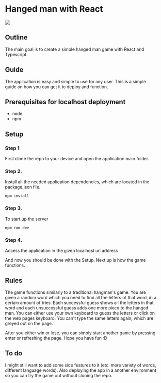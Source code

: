 # Hanged man with React
![](https://atlus.com/persona5/img/characters/arcana_munehisa.png)
## Outline
The main goal is to create a simple hanged man game with React and Typescript.

## Guide

The application is easy and simple to use for any user. This is a simple guide on how you can get it to deploy and function.

## Prerequisites for localhost deployment
 - node
 - npm
## Setup
### Step 1 
First clone the repo to your device and open the application main folder.
### Step 2. 
Install all the needed application dependencies, which are located in the package.json file.
 ```
npm install
 ```
### Step 3.
To start up the server
 ```
npm run dev
 ```

### Step 4.
Access the application in the given localhost url address

And now you should be done with the Setup. Next up is how the game functions.

## Rules

The game functions similarly to a traditional hangman's game. You are given a random word which you need to find all the letters of that word, in a certain amount of tries. Each successful guess shows all the letters in that word and each unsuccessful guess adds one more piece to the hanged man. You can either use your own keyboard to guess the letters or click on the web pages keyboard. You can't type the same letters again, which are greyed out on the page.

After you either win or lose, you can simply start another game by pressing enter or refreshing the page. Hope you have fun :D


## To do

I might still want to add some side features to it (etc. more variety of words, different language words). Also deploying the app in a another environment so you can try the game out without cloning the repo.
